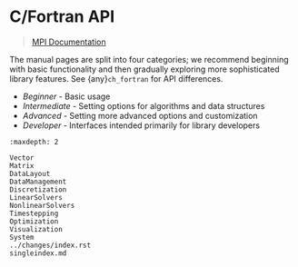# C/Fortran API

> [MPI Documentation](https://docs.open-mpi.org/)

The manual pages are split into four categories; we recommend
beginning with basic functionality and then gradually exploring more
sophisticated library features.
See {any}`ch_fortran` for API differences.

- *Beginner* - Basic usage
- *Intermediate* - Setting options for algorithms and data structures
- *Advanced* - Setting more advanced options and customization
- *Developer* - Interfaces intended primarily for library developers

```{toctree}
:maxdepth: 2

Vector
Matrix
DataLayout
DataManagement
Discretization
LinearSolvers
NonlinearSolvers
Timestepping
Optimization
Visualization
System
../changes/index.rst
singleindex.md
```
